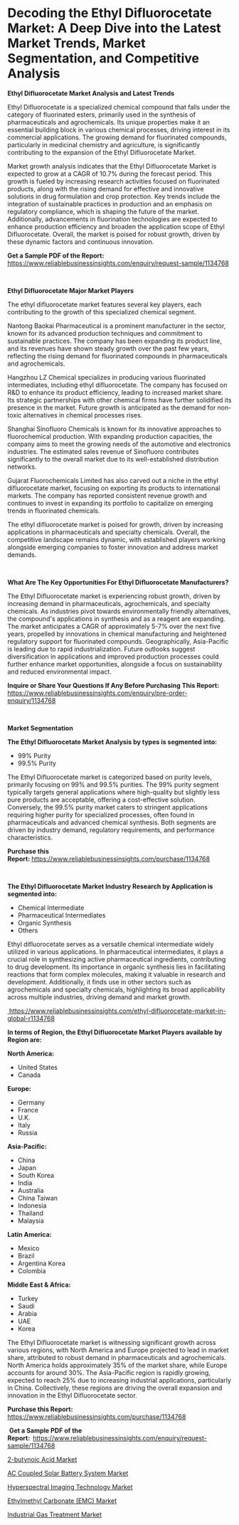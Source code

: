<p><h1>Decoding the Ethyl Difluorocetate Market: A Deep Dive into the Latest Market Trends, Market Segmentation, and Competitive Analysis</h1></p><p><strong>Ethyl Difluorocetate Market Analysis and Latest Trends</strong></p>
<p><p>Ethyl Difluorocetate is a specialized chemical compound that falls under the category of fluorinated esters, primarily used in the synthesis of pharmaceuticals and agrochemicals. Its unique properties make it an essential building block in various chemical processes, driving interest in its commercial applications. The growing demand for fluorinated compounds, particularly in medicinal chemistry and agriculture, is significantly contributing to the expansion of the Ethyl Difluorocetate Market.</p><p>Market growth analysis indicates that the Ethyl Difluorocetate Market is expected to grow at a CAGR of 10.7% during the forecast period. This growth is fueled by increasing research activities focused on fluorinated products, along with the rising demand for effective and innovative solutions in drug formulation and crop protection. Key trends include the integration of sustainable practices in production and an emphasis on regulatory compliance, which is shaping the future of the market. Additionally, advancements in fluorination technologies are expected to enhance production efficiency and broaden the application scope of Ethyl Difluorocetate. Overall, the market is poised for robust growth, driven by these dynamic factors and continuous innovation.</p></p>
<p><strong>Get a Sample PDF of the Report:&nbsp;</strong> <a href="https://www.reliablebusinessinsights.com/enquiry/request-sample/1134768?utm_campaign=57&utm_medium=2&utm_source=Github&utm_content=ia&utm_term=08102024&utm_id=ethyl-difluorocetate">https://www.reliablebusinessinsights.com/enquiry/request-sample/1134768</a></p>
<p>&nbsp;</p>
<p><strong>Ethyl Difluorocetate Major Market Players</strong></p>
<p><p>The ethyl difluorocetate market features several key players, each contributing to the growth of this specialized chemical segment. </p><p>Nantong Baokai Pharmaceutical is a prominent manufacturer in the sector, known for its advanced production techniques and commitment to sustainable practices. The company has been expanding its product line, and its revenues have shown steady growth over the past few years, reflecting the rising demand for fluorinated compounds in pharmaceuticals and agrochemicals.</p><p>Hangzhou LZ Chemical specializes in producing various fluorinated intermediates, including ethyl difluorocetate. The company has focused on R&D to enhance its product efficiency, leading to increased market share. Its strategic partnerships with other chemical firms have further solidified its presence in the market. Future growth is anticipated as the demand for non-toxic alternatives in chemical processes rises.</p><p>Shanghai Sinofluoro Chemicals is known for its innovative approaches to fluorochemical production. With expanding production capacities, the company aims to meet the growing needs of the automotive and electronics industries. The estimated sales revenue of Sinofluoro contributes significantly to the overall market due to its well-established distribution networks.</p><p>Gujarat Fluorochemicals Limited has also carved out a niche in the ethyl difluorocetate market, focusing on exporting its products to international markets. The company has reported consistent revenue growth and continues to invest in expanding its portfolio to capitalize on emerging trends in fluorinated chemicals.</p><p>The ethyl difluorocetate market is poised for growth, driven by increasing applications in pharmaceuticals and specialty chemicals. Overall, the competitive landscape remains dynamic, with established players working alongside emerging companies to foster innovation and address market demands.</p></p>
<p>&nbsp;</p>
<p><strong>What Are The Key Opportunities For Ethyl Difluorocetate Manufacturers?</strong></p>
<p><p>The Ethyl Difluorocetate market is experiencing robust growth, driven by increasing demand in pharmaceuticals, agrochemicals, and specialty chemicals. As industries pivot towards environmentally friendly alternatives, the compound's applications in synthesis and as a reagent are expanding. The market anticipates a CAGR of approximately 5-7% over the next five years, propelled by innovations in chemical manufacturing and heightened regulatory support for fluorinated compounds. Geographically, Asia-Pacific is leading due to rapid industrialization. Future outlooks suggest diversification in applications and improved production processes could further enhance market opportunities, alongside a focus on sustainability and reduced environmental impact.</p></p>
<p><strong>Inquire or Share Your Questions If Any Before Purchasing This Report:</strong> <a href="https://www.reliablebusinessinsights.com/enquiry/pre-order-enquiry/1134768?utm_campaign=57&utm_medium=2&utm_source=Github&utm_content=ia&utm_term=08102024&utm_id=ethyl-difluorocetate">https://www.reliablebusinessinsights.com/enquiry/pre-order-enquiry/1134768</a></p>
<p>&nbsp;</p>
<p><strong>Market Segmentation</strong></p>
<p><strong>The Ethyl Difluorocetate Market Analysis by types is segmented into:</strong></p>
<p><ul><li>99% Purity</li><li>99.5% Purity</li></ul></p>
<p><p>The Ethyl Difluorocetate market is categorized based on purity levels, primarily focusing on 99% and 99.5% purities. The 99% purity segment typically targets general applications where high-quality but slightly less pure products are acceptable, offering a cost-effective solution. Conversely, the 99.5% purity market caters to stringent applications requiring higher purity for specialized processes, often found in pharmaceuticals and advanced chemical synthesis. Both segments are driven by industry demand, regulatory requirements, and performance characteristics.</p></p>
<p><strong>Purchase this Report:&nbsp;</strong><a href="https://www.reliablebusinessinsights.com/purchase/1134768?utm_campaign=57&utm_medium=2&utm_source=Github&utm_content=ia&utm_term=08102024&utm_id=ethyl-difluorocetate">https://www.reliablebusinessinsights.com/purchase/1134768</a></p>
<p>&nbsp;</p>
<p><strong>The Ethyl Difluorocetate Market Industry Research by Application is segmented into:</strong></p>
<p><ul><li>Chemical Intermediate</li><li>Pharmaceutical Intermediates</li><li>Organic Synthesis</li><li>Others</li></ul></p>
<p><p>Ethyl difluorocetate serves as a versatile chemical intermediate widely utilized in various applications. In pharmaceutical intermediates, it plays a crucial role in synthesizing active pharmaceutical ingredients, contributing to drug development. Its importance in organic synthesis lies in facilitating reactions that form complex molecules, making it valuable in research and development. Additionally, it finds use in other sectors such as agrochemicals and specialty chemicals, highlighting its broad applicability across multiple industries, driving demand and market growth.</p></p>
<p><a href="https://www.reliablebusinessinsights.com/ethyl-difluorocetate-market-in-global-r1134768?utm_campaign=57&utm_medium=2&utm_source=Github&utm_content=ia&utm_term=08102024&utm_id=ethyl-difluorocetate">&nbsp;https://www.reliablebusinessinsights.com/ethyl-difluorocetate-market-in-global-r1134768</a></p>
<p><strong>In terms of Region, the Ethyl Difluorocetate Market Players available by Region are:</strong></p>
<p>
    <p> <strong> North America: </strong>
        <ul>
            <li>United States</li>
            <li>Canada</li>
        </ul>
        </p> 
    <p> <strong> Europe: </strong>
        <ul>
            <li>Germany</li>
            <li>France</li>
            <li>U.K.</li>
            <li>Italy</li>
            <li>Russia</li>
        </ul>
        </p> 
    <p> <strong> Asia-Pacific: </strong>
        <ul>
            <li>China</li>
            <li>Japan</li>
            <li>South Korea</li>
            <li>India</li>
            <li>Australia</li>
            <li>China Taiwan</li>
            <li>Indonesia</li>
            <li>Thailand</li>
            <li>Malaysia</li>
        </ul>
        </p> 
    <p> <strong> Latin America: </strong>
        <ul>
            <li>Mexico</li>
            <li>Brazil</li>
            <li>Argentina Korea</li>
            <li>Colombia</li>
        </ul>
        </p> 
    <p> <strong> Middle East & Africa: </strong>
        <ul>
            <li>Turkey</li>
            <li>Saudi</li>
            <li>Arabia</li>
            <li>UAE</li>
            <li>Korea</li>
        </ul>
    </p>
    </p>
<p><p>The Ethyl Difluorocetate market is witnessing significant growth across various regions, with North America and Europe projected to lead in market share, attributed to robust demand in pharmaceuticals and agrochemicals. North America holds approximately 35% of the market share, while Europe accounts for around 30%. The Asia-Pacific region is rapidly growing, expected to reach 25% due to increasing industrial applications, particularly in China. Collectively, these regions are driving the overall expansion and innovation in the Ethyl Difluorocetate sector.</p></p>
<p><strong>Purchase this Report: </strong><a href="https://www.reliablebusinessinsights.com/purchase/1134768?utm_campaign=57&utm_medium=2&utm_source=Github&utm_content=ia&utm_term=08102024&utm_id=ethyl-difluorocetate">https://www.reliablebusinessinsights.com/purchase/1134768</a></p>
<p>&nbsp;<strong>Get a Sample PDF of the Report:&nbsp;&nbsp;</strong><a href="https://www.reliablebusinessinsights.com/enquiry/request-sample/1134768?utm_campaign=57&utm_medium=2&utm_source=Github&utm_content=ia&utm_term=08102024&utm_id=ethyl-difluorocetate">https://www.reliablebusinessinsights.com/enquiry/request-sample/1134768</a></p>
<p><strong></strong></p>
<p><p><a href="https://github.com/MaryNelson695/Market-Research-Report-List-1/blob/main/2-butynoic-acid-market.md?utm_campaign=57&utm_medium=2&utm_source=Github&utm_content=ia&utm_term=08102024&utm_id=ethyl-difluorocetate">2-butynoic Acid Market</a></p><p><a href="https://issuu.com/reportprime-2/docs/ac-coupled-solar-battery-system-mar_a2fff5e826db02?utm_campaign=57&utm_medium=2&utm_source=Github&utm_content=ia&utm_term=08102024&utm_id=ethyl-difluorocetate">AC Coupled Solar Battery System Market</a></p><p><a href="https://www.linkedin.com/pulse/exploring-hyperspectral-imaging-technology-market-strategic-3jeqe?utm_campaign=57&utm_medium=2&utm_source=Github&utm_content=ia&utm_term=08102024&utm_id=ethyl-difluorocetate">Hyperspectral Imaging Technology Market</a></p><p><a href="https://github.com/gailasejs/Market-Research-Report-List-1/blob/main/ethylmethyl-carbonate-emc-market.md?utm_campaign=57&utm_medium=2&utm_source=Github&utm_content=ia&utm_term=08102024&utm_id=ethyl-difluorocetate">Ethylmethyl Carbonate (EMC) Market</a></p><p><a href="https://www.linkedin.com/pulse/global-industrial-gas-treatment-market-exploring-share-bw8ie?utm_campaign=57&utm_medium=2&utm_source=Github&utm_content=ia&utm_term=08102024&utm_id=ethyl-difluorocetate">Industrial Gas Treatment Market</a></p></p>